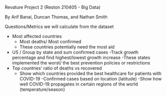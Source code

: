 Revature Project 2 (Reston 210405 - Big Data)

By Arif Banai, Duncan Thomas, and Nathan Smith

Questions/Metrics we will calculate from the dataset

- Most affected countries
    - Most deaths/ Most confirmed
    - These countries potentially need the most aid
- US / Group by state and sum confirmed cases
  -Track growth percentage and find highest/lowest growth increase
  -These states implemented the worst/ the best prevention policies or restrictions
- Top countries' ratio of deaths vs recovered
    - Show which countries provided the best healthcare for patients with COVID-19
      -Confirmed cases based on location (latitude)
      -Show how well COVID-19 propagates in certain regions of the world (temperature/season)